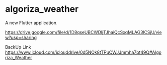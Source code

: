 # algoriza_weather

A new Flutter application.

https://drive.google.com/file/d/1D8qseUBCWDljTJhaiQcSxqMLAG3lCSjU/view?usp=sharing

BackUp Link
https://www.icloud.com/iclouddrive/0d5NOk8tTPuCWJJmmha7bt49Q#Algoriza_Weather